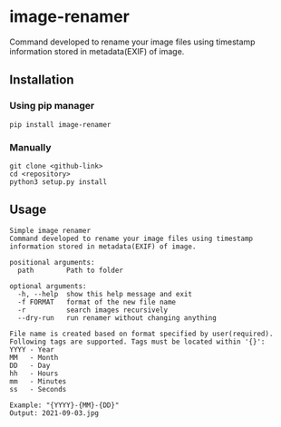 # image-renamer
Command developed to rename your image files using timestamp information stored in metadata(EXIF) of image.

## Installation

### Using pip manager

    pip install image-renamer

### Manually
    
    git clone <github-link>
    cd <repository>
    python3 setup.py install

## Usage
```
Simple image renamer
Command developed to rename your image files using timestamp information stored in metadata(EXIF) of image.

positional arguments:
  path        Path to folder

optional arguments:
  -h, --help  show this help message and exit
  -f FORMAT   format of the new file name
  -r          search images recursively
  --dry-run   run renamer without changing anything

File name is created based on format specified by user(required). 
Following tags are supported. Tags must be located within '{}':
YYYY - Year
MM   - Month
DD   - Day
hh   - Hours
mm   - Minutes
ss   - Seconds

Example: "{YYYY}-{MM}-{DD}"
Output: 2021-09-03.jpg
```